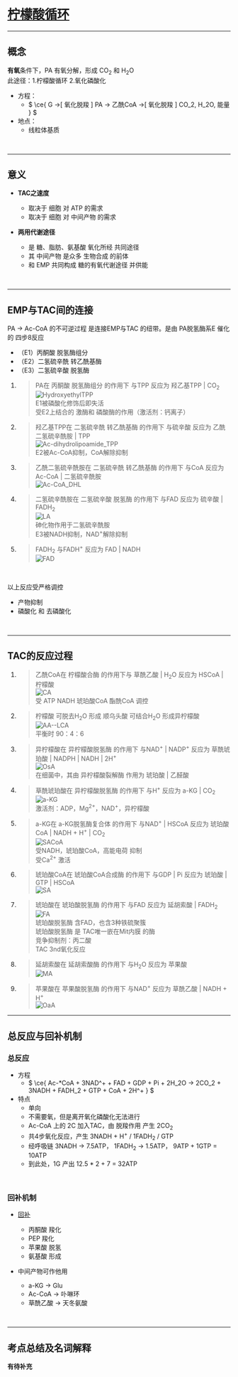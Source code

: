 # [柠檬酸循环](https://blog.slchy.com/note/%E7%94%9F%E7%89%A9%E5%8C%96%E5%AD%A6%E7%AC%94%E8%AE%B0-40-78.pdf#page=1)

***

## 概念

**有氧**条件下，PA 有氧分解，形成 CO<sub>2</sub> 和 H<sub>2</sub>O <br>
此途径：1.柠檬酸循环 2.氧化磷酸化<br>
* 方程：
  * $ \ce{ G ->[ 氧化脱羧 ] PA -> 乙酰CoA ->[ 氧化脱羧 ] CO_2, H_2O, 能量 } $ <br>
* 地点：
  * 线粒体基质<br>

<br>

***

## 意义

* **TAC之速度**<br>
  * 取决于 细胞 对 ATP 的需求
  * 取决于 细胞 对 中间产物 的需求

* **两用代谢途径**<br>
  * 是 糖、脂肪、氨基酸 氧化所经 共同途径
  * 其 中间产物 是众多 生物合成 的前体
  * 和 EMP 共同构成 糖的有氧代谢途径 并供能

<br>

***

## EMP与TAC间的连接

PA -> Ac-CoA 的不可逆过程 是连接EMP与TAC 的纽带。是由 PA脱氢酶系E 催化的 四步8反应<br>
* （E1）丙酮酸 脱氢酶组分
* （E2）二氢硫辛酰 转乙酰基酶
* （E3）二氢硫辛酸 脱氢酶

1. > PA在 丙酮酸 脱氢酶组分 的作用下 与TPP 反应为 羟乙基TPP | CO<sub>2</sub><br>![HydroxyethylTPP](https://cdn.jsdelivr.net/gh/sakurakouji-luna/pic@main/bio/BioChemistry/tac/HydroxyethylTPP.png)<br>E1被磷酸化修饰后即失活<br>受E2上结合的 激酶和 磷酸酶的作用（激活剂：钙离子）<br>
2. > 羟乙基TPP在 二氢硫辛酰 转乙酰基酶 的作用下 与硫辛酸 反应为 乙酰二氢硫辛酰胺 | TPP<br>![Ac-dihydrolipoamide_TPP](https://cdn.jsdelivr.net/gh/sakurakouji-luna/pic@main/bio/BioChemistry/tac/Ac-dihydrolipoamide_TPP.png)<br>E2被Ac-CoA抑制，CoA解除抑制<br>
3. > 乙酰二氢硫辛酰胺在 二氢硫辛酰 转乙酰基酶 的作用下 与CoA 反应为 Ac-CoA | 二氢硫辛酰胺<br>![Ac-CoA_DHL](https://cdn.jsdelivr.net/gh/sakurakouji-luna/pic@main/bio/BioChemistry/tac/Ac-CoA_DHL.png)<br>
4. > 二氢硫辛酰胺在 二氢硫辛酸 脱氢酶 的作用下 与FAD 反应为 硫辛酸 | FADH<sub>2</sub><br>![LA](https://cdn.jsdelivr.net/gh/sakurakouji-luna/pic@main/bio/BioChemistry/tac/LA.png)<br>砷化物作用于二氢硫辛酰胺<br>E3被NADH抑制，NAD<sup>+</sup>解除抑制<br>
5. > FADH<sub>2</sub> 与FADH<sup>+</sup> 反应为 FAD | NADH<br>![FAD](https://cdn.jsdelivr.net/gh/sakurakouji-luna/pic@main/bio/BioChemistry/tac/FAD.png)<br>

<br>

以上反应受严格调控<br>
* 产物抑制
* 磷酸化 和 去磷酸化

<br>

***

## TAC的反应过程

1. > 乙酰CoA在 柠檬酸合酶 的作用下与 草酰乙酸 | H<sub>2</sub>O 反应为 HSCoA | 柠檬酸<br>![CA](https://cdn.jsdelivr.net/gh/sakurakouji-luna/pic@main/bio/BioChemistry/tac/CA.png)<br>受 ATP NADH 琥珀酸CoA 酯酰CoA 调控<br>
2. > 柠檬酸 可脱去H<sub>2</sub>O 形成 顺乌头酸 可结合H<sub>2</sub>O 形成异柠檬酸<br>![AA--LCA](https://cdn.jsdelivr.net/gh/sakurakouji-luna/pic@main/bio/BioChemistry/tac/AA--LCA.png)<br>平衡时 90：4：6<br>
3. > 异柠檬酸在 异柠檬酸脱氢酶 的作用下 与NAD<sup>+</sup> | NADP<sup>+</sup> 反应为 草酰琥珀酸 | NADPH | NADH | 2H<sup>+</sup><br>![OsA](https://cdn.jsdelivr.net/gh/sakurakouji-luna/pic@main/bio/BioChemistry/tac/OsA.png)<br>在细菌中，其由 异柠檬酸裂解酶 作用为 琥珀酸 | 乙醛酸<br>
4. > 草酰琥珀酸在 异柠檬酸脱氢酶 的作用下 与H<sup>+</sup> 反应为 a-KG | CO<sub>2</sub><br>![a-KG](https://cdn.jsdelivr.net/gh/sakurakouji-luna/pic@main/bio/BioChemistry/tac/a-KG.png)<br>激活剂：ADP，Mg<sup>2+</sup>，NAD<sup>+</sup>，异柠檬酸<br>
5. > a-KG在 a-KG脱氢酶复合体 的作用下 与NAD<sup>+</sup> | HSCoA 反应为 琥珀酸CoA | NADH + H<sup>+</sup> | CO<sub>2</sub> <br>![SACoA](https://cdn.jsdelivr.net/gh/sakurakouji-luna/pic@main/bio/BioChemistry/tac/SACoA.png)<br>受NADH，琥珀酸CoA，高能电荷 抑制<br>受Ca<sup>2+</sup> 激活<br>
6. > 琥珀酸CoA在 琥珀酸CoA合成酶 的作用下 与GDP | Pi 反应为 琥珀酸 | GTP | HSCoA<br>![SA](https://cdn.jsdelivr.net/gh/sakurakouji-luna/pic@main/bio/BioChemistry/tac/SA.png)<br>
7. > 琥珀酸在 琥珀酸脱氢酶 的作用下 与FAD 反应为 延胡索酸 | FADH<sub>2</sub><br>![FA](https://cdn.jsdelivr.net/gh/sakurakouji-luna/pic@main/bio/BioChemistry/tac/FA.png)<br>琥珀酸脱氢酶 含FAD，也含3种铁硫聚簇<br>琥珀酸脱氢酶 是 TAC唯一嵌在Mit内膜 的酶<br>竞争抑制剂：丙二酸<br>TAC 3nd氧化反应<br>
8. > 延胡索酸在 延胡索酸酶 的作用下 与H<sub>2</sub>O 反应为 苹果酸<br>![MA](https://cdn.jsdelivr.net/gh/sakurakouji-luna/pic@main/bio/BioChemistry/tac/MA.png)<br>
9. > 苹果酸在 苹果酸脱氢酶 的作用下 与NAD<sup>+</sup> 反应为 草酰乙酸 | NADH + H<sup>+</sup><br>![OaA](https://cdn.jsdelivr.net/gh/sakurakouji-luna/pic@main/bio/BioChemistry/tac/OaA.png)<br>


*** 

## 总反应与回补机制

### 总反应

* 方程
  * $ \ce{ Ac-*CoA + 3NAD^+ + FAD + GDP + Pi + 2H_2O -> 2CO_2 + 3NADH + FADH_2 + GTP + CoA + 2H^+ } $ <br>
* 特点
  * 单向
  * 不需要氧，但是离开氧化磷酸化无法进行
  * Ac-CoA 上的 2C 加入TAC，由 脱羧作用 产生 2CO<sub>2</sub> 
  * 共4步氧化反应，产生 3NADH + H<sup>+</sup> / 1FADH<sub>2</sub> / GTP
  * 经呼吸链 3NADH -> 7.5ATP， 1FADH<sub>2</sub> -> 1.5ATP， 9ATP + 1GTP = 10ATP
  * 到此处，1G 产出 12.5 * 2 + 7 = 32ATP

<br>

### 回补机制

* [回补](https://blog.slchy.com/note/%E7%94%9F%E7%89%A9%E5%8C%96%E5%AD%A6%E7%AC%94%E8%AE%B0-1-39.pdf#page=44)

  * 丙酮酸 羧化
  * PEP 羧化
  * 苹果酸 脱氢
  * 氨基酸 形成

* 中间产物可作他用
  * a-KG -> Glu
  * Ac-CoA -> 卟啉环
  * 草酰乙酸 -> 天冬氨酸

<br>

***

## 考点总结及名词解释

**有待补充**